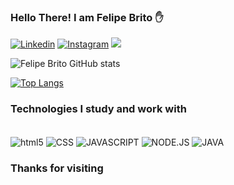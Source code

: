 ### Hello There! I am Felipe Brito ✋

[![Linkedin](https://img.shields.io/badge/LinkedIn-0077B5?style=for-the-badge&logo=linkedin&logoColor=white)](https://www.linkedin.com/in/felipe-brito-58445929/)
[![Instagram](https://img.shields.io/badge/Instagram-E4405F?style=for-the-badge&logo=instagram&logoColor=white)](https://www.instagram.com/ofelipebritoo/)
<a href = "mailto:felipe_maycon@hotmail.com"><img src="https://img.shields.io/badge/Microsoft_Outlook-0078D4?style=for-the-badge&logo=microsoft-outlook&logoColor=white" target="_blank"></a>


![Felipe Brito GitHub stats](https://github-readme-stats.vercel.app/api?username=FelipeeBrito&show_icons=true&theme=dracula)


[![Top Langs](https://github-readme-stats.vercel.app/api/top-langs/?username=FelipeeBrito&layout=compact)](https://github.com/anuraghazra/github-readme-stats)

### Technologies I study and work with

<div style="display: inline_block"><br/>
<img align="center" alt="html5" src="https://img.shields.io/badge/HTML5-E34F26?style=for-the-badge&logo=html5&logoColor=white" />
<img align="center" alt="CSS" src="https://img.shields.io/badge/CSS-239120?&style=for-the-badge&logo=css3&logoColor=white" />
<img align="center" alt="JAVASCRIPT" src="https://img.shields.io/badge/JavaScript-F7DF1E?style=for-the-badge&logo=javascript&logoColor=black" />
<img align="center" alt="NODE.JS" src="https://img.shields.io/badge/Node.js-43853D?style=for-the-badge&logo=node.js&logoColor=white" />
<img align="center" alt="JAVA" src="https://img.shields.io/badge/Java-ED8B00?style=for-the-badge&logo=java&logoColor=white" />

</div>



### Thanks for visiting
